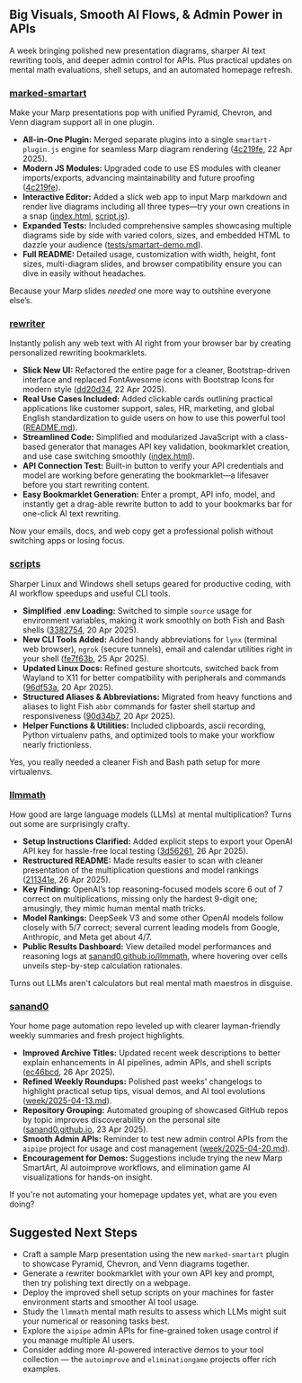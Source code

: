 ## Big Visuals, Smooth AI Flows, & Admin Power in APIs

A week bringing polished new presentation diagrams, sharper AI text rewriting tools, and deeper admin control for APIs. Plus practical updates on mental math evaluations, shell setups, and an automated homepage refresh.

### [marked-smartart](https://github.com/krishna-gramener/marked-smartart)

Make your Marp presentations pop with unified Pyramid, Chevron, and Venn diagram support all in one plugin.

- **All-in-One Plugin:** Merged separate plugins into a single `smartart-plugin.js` engine for seamless Marp diagram rendering ([4c219fe](https://github.com/sanand0/marked-smartart/commit/4c219fe73c10fee3f464f891ed4515b4c884bf40), 22 Apr 2025).
- **Modern JS Modules:** Upgraded code to use ES modules with cleaner imports/exports, advancing maintainability and future proofing ([4c219fe](https://github.com/sanand0/marked-smartart/commit/4c219fe73c10fee3f464f891ed4515b4c884bf40)).
- **Interactive Editor:** Added a slick web app to input Marp markdown and render live diagrams including all three types—try your own creations in a snap ([index.html](https://github.com/sanand0/marked-smartart/blob/4c219fe73c10fee3f464f891ed4515b4c884bf40/index.html), [script.js](https://github.com/sanand0/marked-smartart/blob/4c219fe73c10fee3f464f891ed4515b4c884bf40/script.js)).
- **Expanded Tests:** Included comprehensive samples showcasing multiple diagrams side by side with varied colors, sizes, and embedded HTML to dazzle your audience ([tests/smartart-demo.md](https://github.com/sanand0/marked-smartart/blob/4c219fe73c10fee3f464f891ed4515b4c884bf40/tests/smartart-demo.md)).
- **Full README:** Detailed usage, customization with width, height, font sizes, multi-diagram slides, and browser compatibility ensure you can dive in easily without headaches.

Because your Marp slides *needed* one more way to outshine everyone else’s.

### [rewriter](https://github.com/sanand0/rewriter)

Instantly polish any web text with AI right from your browser bar by creating personalized rewriting bookmarklets.

- **Slick New UI:** Refactored the entire page for a cleaner, Bootstrap-driven interface and replaced FontAwesome icons with Bootstrap Icons for modern style ([dd20d34](https://github.com/sanand0/rewriter/commit/dd20d34f8d3cf72095a7a73ce112b9750704131f), 22 Apr 2025).
- **Real Use Cases Included:** Added clickable cards outlining practical applications like customer support, sales, HR, marketing, and global English standardization to guide users on how to use this powerful tool ([README.md](https://github.com/sanand0/rewriter/blob/dd20d34f8d3cf72095a7a73ce112b9750704131f/README.md)).
- **Streamlined Code:** Simplified and modularized JavaScript with a class-based generator that manages API key validation, bookmarklet creation, and use case switching smoothly ([index.html](https://github.com/sanand0/rewriter/blob/dd20d34f8d3cf72095a7a73ce112b9750704131f/index.html)).
- **API Connection Test:** Built-in button to verify your API credentials and model are working before generating the bookmarklet—a lifesaver before you start rewriting content.
- **Easy Bookmarklet Generation:** Enter a prompt, API info, model, and instantly get a drag-able rewrite button to add to your bookmarks bar for one-click AI text rewriting.

Now your emails, docs, and web copy get a professional polish without switching apps or losing focus.

### [scripts](https://github.com/sanand0/scripts)

Sharper Linux and Windows shell setups geared for productive coding, with AI workflow speedups and useful CLI tools.

- **Simplified .env Loading:** Switched to simple `source` usage for environment variables, making it work smoothly on both Fish and Bash shells ([3382754](https://github.com/sanand0/scripts/commit/33827542abd75497b6ed57efabb77d1422a1160e), 20 Apr 2025).
- **New CLI Tools Added:** Added handy abbreviations for `lynx` (terminal web browser), `ngrok` (secure tunnels), email and calendar utilities right in your shell ([fe7f63b](https://github.com/sanand0/scripts/commit/fe7f63bc930f9ec26f6bd4f224ee2b4af8864b4d), 25 Apr 2025).
- **Updated Linux Docs:** Refined gesture shortcuts, switched back from Wayland to X11 for better compatibility with peripherals and commands ([96df53a](https://github.com/sanand0/scripts/commit/96df53a283705a1c9f1a205dfe224d54af3767d0), 20 Apr 2025).
- **Structured Aliases & Abbreviations:** Migrated from heavy functions and aliases to light Fish `abbr` commands for faster shell startup and responsiveness ([90d34b7](https://github.com/sanand0/scripts/commit/90d34b7239197d69c3502d1e847b79dd503c1b72), 20 Apr 2025).
- **Helper Functions & Utilities:** Included clipboards, ascii recording, Python virtualenv paths, and optimized tools to make your workflow nearly frictionless.

Yes, you really needed a cleaner Fish and Bash path setup for more virtualenvs.

### [llmmath](https://github.com/sanand0/llmmath)

How good are large language models (LLMs) at mental multiplication? Turns out some are surprisingly crafty.

- **Setup Instructions Clarified:** Added explicit steps to export your OpenAI API key for hassle-free local testing ([3d56261](https://github.com/sanand0/llmmath/commit/3d5626118729782625a21515342ff32827e85fd7), 26 Apr 2025).
- **Restructured README:** Made results easier to scan with cleaner presentation of the multiplication questions and model rankings ([211341e](https://github.com/sanand0/llmmath/commit/211341eace5081b87b5aa56e99c0c65f0e370e4e), 26 Apr 2025).
- **Key Finding:** OpenAI’s top reasoning-focused models score 6 out of 7 correct on multiplications, missing only the hardest 9-digit one; amusingly, they mimic human mental math tricks.
- **Model Rankings:** DeepSeek V3 and some other OpenAI models follow closely with 5/7 correct; several current leading models from Google, Anthropic, and Meta get about 4/7.
- **Public Results Dashboard:** View detailed model performances and reasoning logs at [sanand0.github.io/llmmath](https://sanand0.github.io/llmmath/), where hovering over cells unveils step-by-step calculation rationales.

Turns out LLMs aren't calculators but real mental math maestros in disguise.

### [sanand0](https://github.com/sanand0/sanand0)

Your home page automation repo leveled up with clearer layman-friendly weekly summaries and fresh project highlights.

- **Improved Archive Titles:** Updated recent week descriptions to better explain enhancements in AI pipelines, admin APIs, and shell scripts ([ec46bcd](https://github.com/sanand0/sanand0/commit/ec46bcdb774182b511152e3571af231359c9a957), 26 Apr 2025).
- **Refined Weekly Roundups:** Polished past weeks' changelogs to highlight practical setup tips, visual demos, and AI tool evolutions ([week/2025-04-13.md](https://github.com/sanand0/sanand0/blob/ec46bcdb774182b511152e3571af231359c9a957/week/2025-04-13.md)).
- **Repository Grouping:** Automated grouping of showcased GitHub repos by topic improves discoverability on the personal site ([sanand0.github.io](https://github.com/sanand0/sanand0.github.io/commit/2a708364cf12d08651ed3a1153174c5fa31e1b6b), 23 Apr 2025).
- **Smooth Admin APIs:** Reminder to test new admin control APIs from the `aipipe` project for usage and cost management ([week/2025-04-20.md](https://github.com/sanand0/sanand0/blob/ec46bcdb774182b511152e3571af231359c9a957/week/2025-04-20.md)).
- **Encouragement for Demos:** Suggestions include trying the new Marp SmartArt, AI autoimprove workflows, and elimination game AI visualizations for hands-on insight.

If you're not automating your homepage updates yet, what are you even doing?

## Suggested Next Steps

- Craft a sample Marp presentation using the new `marked-smartart` plugin to showcase Pyramid, Chevron, and Venn diagrams together.
- Generate a rewriter bookmarklet with your own API key and prompt, then try polishing text directly on a webpage.
- Deploy the improved shell setup scripts on your machines for faster environment starts and smoother AI tool usage.
- Study the `llmmath` mental math results to assess which LLMs might suit your numerical or reasoning tasks best.
- Explore the `aipipe` admin APIs for fine-grained token usage control if you manage multiple AI users.
- Consider adding more AI-powered interactive demos to your tool collection — the `autoimprove` and `eliminationgame` projects offer rich examples.